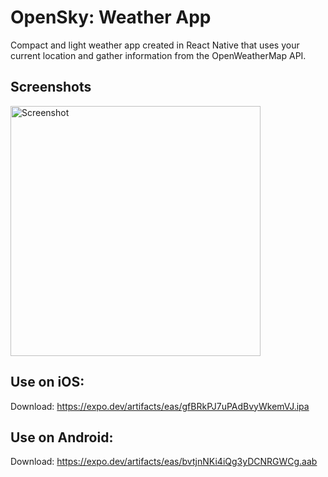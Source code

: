 
# OpenSky: Weather App

Compact and light weather app created in React Native that uses your current location and gather information from the OpenWeatherMap API.


## Screenshots
<img src="https://i.ibb.co/cQ8JrPW/opensky.png" alt="Screenshot" width="400"/>



## Use on iOS: 
Download: https://expo.dev/artifacts/eas/gfBRkPJ7uPAdBvyWkemVJ.ipa


## Use on Android:
Download: https://expo.dev/artifacts/eas/bvtjnNKi4iQg3yDCNRGWCg.aab
